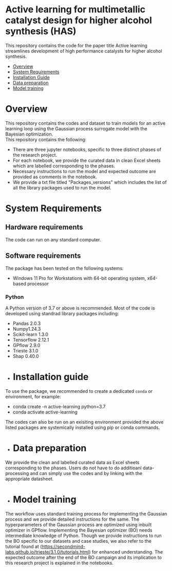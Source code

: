 # Active learning for multimetallic catalyst design for higher alcohol synthesis (HAS)

This repository contains the code for the paper title Active learning streamlines development of high performance catalysts for higher alcohol synthesis.

- [Overview](#overview)
- [System Requirements](#system-requirements)
- [Installation Guide](#installation-guide)
- [Data preparation](#data-preparation)
- [Model training](#training)

# Overview

This repository contains the codes and dataset to train models for an active learning loop using the Gaussian process surrogate model with the Bayesian optimization.  
This repository contains the following:

* There are three jupyter notebooks, specific to three distinct phases of the research project.
* For each notebook, we provide the curated data in clean Excel sheets which are labelled corresponding to the phases.
* Necessary instructions to run the model and expected outcome are provided as comments in the notebook.
* We provide a txt file titled "Packages_versions" which includes the list of all the library packages used to run the model.

# System Requirements

## Hardware requirements
The code can run on any standard computer.

## Software requirements
The package has been tested on the following systems:
+ Windows 11 Pro for Workstations with 64-bit operating system, x64-based processor

### Python

A Python version of 3.7 or above is recommended. Most of the code is developed using standrad library packages including:

* Pandas 2.0.3 
* Numpy1.24.3 
* Scikit-learn 1.3.0
* Tensorflow 2.12.1
* GPflow 2.9.0
* Trieste 3.1.0  
* Shap 0.40.0

- # Installation guide

To use the package, we recommended to create a dedicated `conda` or environment, for example:

* conda create -n active-learning python=3.7
* conda activate active-learning

The codes can also be run on an exisiting environment provided the above listed packages are systemically installed using pip or conda commands.

- # Data preparation

We provide the clean and labelled curated data as Excel sheets  corresponding to the phases. Users do not have to do additioanl data-processing and can simply use the codes and by linking with the appropriate datasheet.

- # Model training

The workflow uses standard training process for implementing the Gaussian process and we provide detailed instructions for the same. The hyperparameters of the Gaussian process are optimized using inbuilt optimizer in GPflow. Implementing the Bayesian optimizer (BO) needs intermediate knowledge of Python. Though we provide instructions to run the BO specific to our datasets and case studies, we also refer to the tutorial found at (https://secondmind-labs.github.io/trieste/3.1.0/tutorials.html) for enhanced understanding. The expected outcome after the end of the BO campaign and its implication to this research project is explained in the notebooks.














